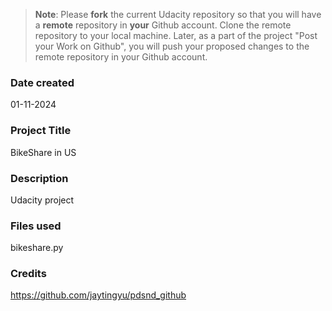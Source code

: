 >**Note**: Please **fork** the current Udacity repository so that you will have a **remote** repository in **your** Github account. Clone the remote repository to your local machine. Later, as a part of the project "Post your Work on Github", you will push your proposed changes to the remote repository in your Github account.

### Date created
01-11-2024

### Project Title
BikeShare in US 

### Description
Udacity project

### Files used
bikeshare.py

### Credits
https://github.com/jaytingyu/pdsnd_github
